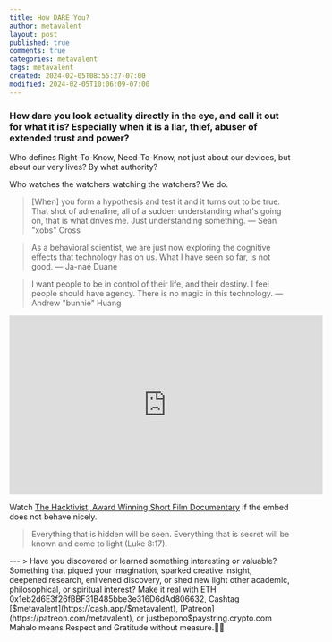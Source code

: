 ```yaml
---
title: How DARE You?
author: metavalent
layout: post
published: true
comments: true
categories: metavalent
tags: metavalent
created: 2024-02-05T08:55:27-07:00
modified: 2024-02-05T10:06:09-07:00
---
```


### How dare you look actuality directly in the eye, and call it out for what it is? Especially when it is a liar, thief, abuser of extended trust and power?

Who defines Right-To-Know, Need-To-Know, not just about our devices, but about our very lives? By what authority?

Who watches the watchers watching the watchers? We do.

> [When] you form a hypothesis and test it and it turns out to be true. That shot of adrenaline, all of a sudden understanding what's going on, that is what drives me. Just understanding something. &mdash; Sean "xobs" Cross 

> As a behavioral scientist, we are just now exploring the cognitive effects that technology has on us. What I have seen so far, is not good.
&mdash; Ja-naé Duane

> I want people to be in control of their life, and their destiny. I feel people should have agency. There is no magic in this technology. &mdash; Andrew "bunnie" Huang

<!-- YouTube Player -->
<iframe id="ytplayer" type="text/html" width="560" height="320"
  src="https://www.youtube.com/embed/KyYsVeYzbik?autoplay=1"
  frameborder="0"></iframe>

Watch [The Hacktivist, Award Winning Short Film Documentary](https://youtu.be/KyYsVeYzbik) if the embed does not behave nicely.

> Everything that is hidden will be seen. Everything that is secret will be known and come to light (Luke 8:17).

<!-- For custom thumbnail
![alt text](/assets/images/image.jpg "title")
-->

<p></p>
<p></p>
<p></p>
<p></p>
---
> Have you discovered or learned something interesting or valuable? Something that piqued your imagination, sparked creative insight, deepened research, enlivened discovery, or shed new light other academic, philosophical, or spiritual interest? Make it real with ETH 0x1eb2d6E3f26fBBF31B485bbe3e316D6dAd806632, Cashtag [$metavalent](https://cash.app/$metavalent), [Patreon](https://patreon.com/metavalent), or justbepono$paystring.crypto.com Mahalo means Respect and Gratitude without measure.🙏🏼
